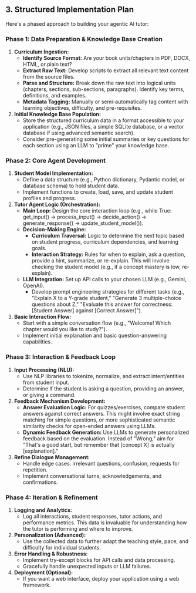## **3\. Structured Implementation Plan**

Here's a phased approach to building your agentic AI tutor:

### **Phase 1: Data Preparation & Knowledge Base Creation**

1. **Curriculum Ingestion:**  
   * **Identify Source Format:** Are your book units/chapters in PDF, DOCX, HTML, or plain text?  
   * **Extract Raw Text:** Develop scripts to extract all relevant text content from the source files.  
   * **Parse and Structure:** Break down the raw text into logical units (chapters, sections, sub-sections, paragraphs). Identify key terms, definitions, and examples.  
   * **Metadata Tagging:** Manually or semi-automatically tag content with learning objectives, difficulty, and pre-requisites.  
2. **Initial Knowledge Base Population:**  
   * Store the structured curriculum data in a format accessible to your application (e.g., JSON files, a simple SQLite database, or a vector database if using advanced semantic search).  
   * Consider pre-generating some initial summaries or key questions for each section using an LLM to "prime" your knowledge base.

### **Phase 2: Core Agent Development**

1. **Student Model Implementation:**  
   * Define a data structure (e.g., Python dictionary, Pydantic model, or database schema) to hold student data.  
   * Implement functions to create, load, save, and update student profiles and progress.  
2. **Tutor Agent Logic (Orchestration):**  
   * **Main Loop:** Design the core interaction loop (e.g., while True: get\_input() \-\> process\_input() \-\> decide\_action() \-\> generate\_response() \-\> update\_student\_model()).  
   * **Decision-Making Engine:**  
     * **Curriculum Traversal:** Logic to determine the next topic based on student progress, curriculum dependencies, and learning goals.  
     * **Interaction Strategy:** Rules for when to explain, ask a question, provide a hint, summarize, or re-explain. This will involve checking the student model (e.g., if a concept mastery is low, re-explain).  
   * **LLM Integration:** Set up API calls to your chosen LLM (e.g., Gemini, OpenAI).  
     * Develop prompt engineering strategies for different tasks (e.g., "Explain X to a Y-grade student," "Generate 3 multiple-choice questions about Z," "Evaluate this answer for correctness: \[Student Answer\] against \[Correct Answer\]").  
3. **Basic Interaction Flow:**  
   * Start with a simple conversation flow (e.g., "Welcome\! Which chapter would you like to study?").  
   * Implement initial explanation and basic question-answering capabilities.

### **Phase 3: Interaction & Feedback Loop**

1. **Input Processing (NLU):**  
   * Use NLP libraries to tokenize, normalize, and extract intent/entities from student input.  
   * Determine if the student is asking a question, providing an answer, or giving a command.  
2. **Feedback Mechanism Development:**  
   * **Answer Evaluation Logic:** For quizzes/exercises, compare student answers against correct answers. This might involve exact string matching for simple questions, or more sophisticated semantic similarity checks for open-ended answers using LLMs.  
   * **Dynamic Feedback Generation:** Use LLMs to generate personalized feedback based on the evaluation. Instead of "Wrong," aim for "That's a good start, but remember that \[concept X\] is actually \[explanation\]."  
3. **Refine Dialogue Management:**  
   * Handle edge cases: irrelevant questions, confusion, requests for repetition.  
   * Implement conversational turns, acknowledgements, and confirmations.

### **Phase 4: Iteration & Refinement**

1. **Logging and Analytics:**  
   * Log all interactions, student responses, tutor actions, and performance metrics. This data is invaluable for understanding how the tutor is performing and where to improve.  
2. **Personalization (Advanced):**  
   * Use the collected data to further adapt the teaching style, pace, and difficulty for individual students.  
3. **Error Handling & Robustness:**  
   * Implement try-except blocks for API calls and data processing.  
   * Gracefully handle unexpected inputs or LLM failures.  
4. **Deployment (Optional):**  
   * If you want a web interface, deploy your application using a web framework.

